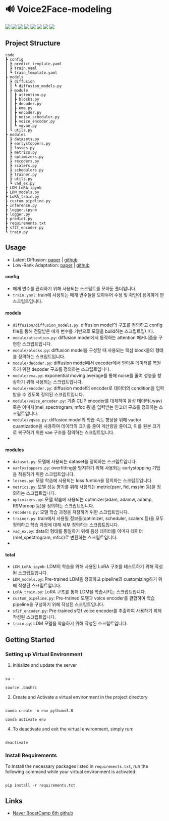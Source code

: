 
  

# 🔊 Voice2Face-modeling

  

<img  src="https://img.shields.io/badge/Python-3776AB?style=for-the-badge&logo=Python&logoColor=white"> <img  src="https://img.shields.io/badge/opencv-5C3EE8?style=for-the-badge&logo=opencv&logoColor=white"> <img  src="https://img.shields.io/badge/git-F05032?style=for-the-badge&logo=git&logoColor=white"> <img  src="https://img.shields.io/badge/NCP-03C75A?style=for-the-badge&logo=Naver&logoColor=white"> <img  src="https://img.shields.io/badge/Linux-FCC624?style=for-the-badge&logo=Linux&logoColor=white"> <img  src="https://img.shields.io/badge/Numpy-013243?style=for-the-badge&logo=Numpy&logoColor=white"> <img  src="https://img.shields.io/badge/Pytorch-EE4C2C?style=for-the-badge&logo=Pytorch&logoColor=white"> <img  src="https://img.shields.io/badge/Huggingface-FFD21E?style=for-the-badge&logo=Huggingface&logoColor=white">



## Project Structure
```
code
┣ config
┃ ┣ predict_template.yaml
┃ ┣ train.yaml
┃ ┗ train_template.yaml
┣ models
┃ ┣ diffusion
┃ ┃ ┗ diffusion_models.py
┃ ┣ module
┃ ┃ ┣ attention.py
┃ ┃ ┣ blocks.py
┃ ┃ ┣ decoder.py
┃ ┃ ┣ ema.py
┃ ┃ ┣ encoder.py
┃ ┃ ┣ noise_scheduler.py
┃ ┃ ┣ voice_encoder.py
┃ ┃ ┗ vqvae.py
┃ ┗ utils.py
┣ modules
┃ ┣ datasets.py
┃ ┣ earlystoppers.py
┃ ┣ losses.py
┃ ┣ metrics.py
┃ ┣ optimizers.py
┃ ┣ recoders.py
┃ ┣ scalers.py
┃ ┣ schedulers.py
┃ ┣ trainer.py
┃ ┣ utils.py
┃ ┗ vad_ex.py
┣ LDM_LoRA.ipynb
┣ LDM_models.py
┣ LoRA_train.py
┣ custom_pipeline.py
┣ inference.py
┣ logger.ipynb
┣ logger.py
┣ predict.py
┣ requirements.txt
┣ sf2f_encoder.py
┗ train.py
```

## Usage

 - Latent Diffusion: [paper](https://arxiv.org/abs/2112.10752) | [github](https://github.com/CompVis/latent-diffusion?tab=readme-ov-file)
 - Low-Rank Adaptation: [paper](https://arxiv.org/abs/2106.09685) | [github](https://github.com/microsoft/LoRA)
  

#### config
 - 매개 변수를 관리하기 위해 사용되는 스크립트를 모아둔 폴더입니다.
 - `train.yaml`: train에 사용되는 매개 변수들을 모아두어 수정 및 확인이 용이하게 한 스크립트입니다.

#### models
 - `diffusion/diffusion_models.py`: diffusion model의 구조를 정의하고 config file을 통해 전달받은 매개 변수를 기반으로 모델을 build하는 스크립트입니다.
 - `module/attention.py`: diffusion model에서 동작하는 attention 매커니즘을 구현한 스크립트입니다.
 - `module/blocks.py`: diffusion model을 구성할 때 사용되는 핵심 block들의 형태를 정의하는 스크립트입니다.
 - `module/decoder.py`: diffusion model에서 encoder에서 받아온 데이터를 복원하기 위한 decoder 구조를 정의하는 스크립트입니다.
 - `module/ema.py`: exponential moving average를 통해 noise를 줄여 성능을 향상하기 위해 사용되는 스크립트입니다.
 - `module/encoder.py`: diffusion model의 encoder로 데이터의 condition을 입력받을 수 있도록 정의된 스크립트입니다.
 - `module/voice_encoder.py`: 기존 CLIP encoder를 대체하여 음성 데이터(.wav) 혹은 이미지(mel_spectrogram, mfcc 등)을 입력받는 인코더 구조를 정의하는 스크립트입니다.
 - `module/vqvae.py`: diffusion model의 학습 속도 향상을 위해 vactor quantization을 사용하여 데이터의 크기를 줄여 계산량을 줄이고, 이를 원본 크기로 복구하기 위한 vae 구조를 정의하는 스크립트입니다.
 - 
#### modules 
 - `dataset.py`: 모델에 사용되는 dataset을 정의하는 스크립트입니다.
 - `earlystoppers.py`: overfitting을 방지하기 위해 사용되는 earlystopping 기법을 적용하기 위한 스크립트입니다.
 - `losses.py`: 모델 학습에 사용되는 loss funtion을 정의하는 스크립트입니다.
 - `metrics.py`: 모델 성능 평가를 위해 사용되는 metric(psnr, fid, mssim 등)을 정의하는 스크립트입니다.
 - `optimizers.py`: 모델 학습에 사용되는 optimizer(adam, adamw, adamp, RSMproop 등)을 정의하는 스크립트입니다.
 - `recoders.py`: 모델 학습 과정을 저장하기 위한 스크립트입니다.
 - `trainer.py`: train에서 사용될 정보들(optimizer, scheduler, scalers 등)을 모두 정의하고 학습 과정에 대해 세부 정의하는 스크립트입니다.
 - `vad_ex.py`: data의 형태를 통일하기 위해 음성 데이터를 이미지 데이터(mel_spectrogram, mfcc)로 변환하는 스크립트입니다.
 - 
#### total
 - `LDM_LoRA.ipynb`: LDM의 학습을 위해 사용된 LoRA 구조를 테스트하기 위해 작성된 스크립트입니다.
 - `LDM_models.py`: Pre-trained LDM을 정의하고 pipeline의 customizing하기 위해 작성된 스크립트입니다.
 - `LoRA_train.py`: LoRA 구조를 통해 LDM을 학습시키는 스크립트입니다.
 - `custom_pipeline.py`: Pre-trained 모델과 voice encoder를 결합하여 학습 pipeline을 구성하기 위해 작성된 스크립트입니다.
 - `sf2f_encoder.py`: Pre-trained sf2f voice encoder를 추출하여 사용하기 위해 작성된 스크립트입니다.
 - `train.py`: LDM 모델을 학습하기 위해 작성된 스크립트입니다.
  

## Getting Started

  
### Setting up Virtual Environment

  
1. Initialize and update the server

```

su -

source .bashrc

```

  

2. Create and Activate a virtual environment in the project directory

  

```

conda create -n env python=3.8

conda activate env

```

  

4. To deactivate and exit the virtual environment, simply run:

  

```

deactivate

```

  

### Install Requirements

  

To Install the necessary packages listed in `requirements.txt`, run the following command while your virtual environment is activated:

```

pip install -r requirements.txt

```

  
  
## Links
- [Naver BoostCamp 6th github](https://github.com/boostcampaitech6/level2-3-cv-finalproject-cv-08)
